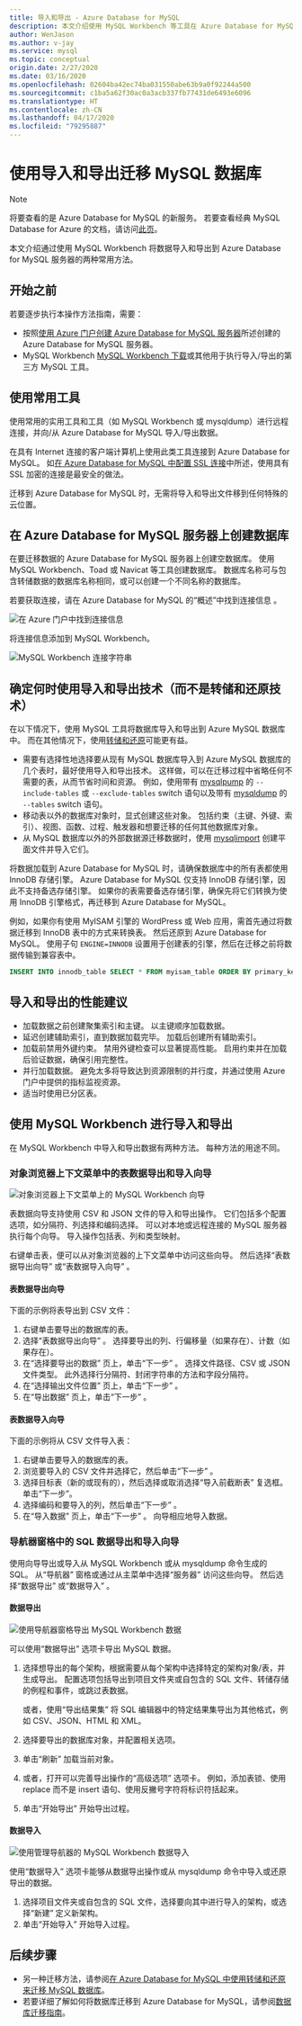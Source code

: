 ```yaml
---
title: 导入和导出 - Azure Database for MySQL
description: 本文介绍使用 MySQL Workbench 等工具在 Azure Database for MySQL 导入和导出数据库的常用方法。
author: WenJason
ms.author: v-jay
ms.service: mysql
ms.topic: conceptual
origin.date: 2/27/2020
ms.date: 03/16/2020
ms.openlocfilehash: 02604ba42ec74ba031550abe63b9a0f92244a500
ms.sourcegitcommit: c1ba5a62f30ac0a3acb337fb77431de6493e6096
ms.translationtype: HT
ms.contentlocale: zh-CN
ms.lasthandoff: 04/17/2020
ms.locfileid: "79295887"
---
```

# <a name="migrate-your-mysql-database-by-using-import-and-export"></a>使用导入和导出迁移 MySQL 数据库

> [!NOTE]
> 将要查看的是 Azure Database for MySQL 的新服务。 若要查看经典 MySQL Database for Azure 的文档，请访问[此页](https://docs.azure.cn/zh-cn/mysql-database-on-azure/)。

本文介绍通过使用 MySQL Workbench 将数据导入和导出到 Azure Database for MySQL 服务器的两种常用方法。 

## <a name="before-you-begin"></a>开始之前
若要逐步执行本操作方法指南，需要：
- 按照[使用 Azure 门户创建 Azure Database for MySQL 服务器](quickstart-create-mysql-server-database-using-azure-portal.md)所述创建的 Azure Database for MySQL 服务器。
- MySQL Workbench [MySQL Workbench 下载](https://dev.mysql.com/downloads/workbench/)或其他用于执行导入/导出的第三方 MySQL 工具。

## <a name="use-common-tools"></a>使用常用工具
使用常用的实用工具和工具（如 MySQL Workbench 或 mysqldump）进行远程连接，并向/从 Azure Database for MySQL 导入/导出数据。 

在具有 Internet 连接的客户端计算机上使用此类工具连接到 Azure Database for MySQL。 如[在 Azure Database for MySQL 中配置 SSL 连接](concepts-ssl-connection-security.md)中所述，使用具有 SSL 加密的连接是最安全的做法。

迁移到 Azure Database for MySQL 时，无需将导入和导出文件移到任何特殊的云位置。 

## <a name="create-a-database-on-the-azure-database-for-mysql-server"></a>在 Azure Database for MySQL 服务器上创建数据库
在要迁移数据的 Azure Database for MySQL 服务器上创建空数据库。 使用 MySQL Workbench、Toad 或 Navicat 等工具创建数据库。 数据库名称可与包含转储数据的数据库名称相同，或可以创建一个不同名称的数据库。

若要获取连接，请在 Azure Database for MySQL 的“概述”中找到连接信息  。

![在 Azure 门户中找到连接信息](./media/concepts-migrate-import-export/1_server-overview-name-login.png)

将连接信息添加到 MySQL Workbench。

![MySQL Workbench 连接字符串](./media/concepts-migrate-import-export/2_setup-new-connection.png)

## <a name="determine-when-to-use-import-and-export-techniques-instead-of-a-dump-and-restore"></a>确定何时使用导入和导出技术（而不是转储和还原技术）
在以下情况下，使用 MySQL 工具将数据库导入和导出到 Azure MySQL 数据库中。 而在其他情况下，使用[转储和还原](concepts-migrate-dump-restore.md)可能更有益。 

- 需要有选择性地选择要从现有 MySQL 数据库导入到 Azure MySQL 数据库的几个表时，最好使用导入和导出技术。  这样做，可以在迁移过程中省略任何不需要的表，从而节省时间和资源。 例如，使用带有 [mysqlpump](https://dev.mysql.com/doc/refman/5.7/en/mysqlpump.html#option_mysqlpump_include-tables) 的 `--include-tables` 或 `--exclude-tables` switch 语句以及带有 [mysqldump](https://dev.mysql.com/doc/refman/5.7/en/mysqldump.html#option_mysqldump_tables) 的 `--tables` switch 语句。
- 移动表以外的数据库对象时，显式创建这些对象。 包括约束（主键、外键、索引）、视图、函数、过程、触发器和想要迁移的任何其他数据库对象。
- 从 MySQL 数据库以外的外部数据源迁移数据时，使用 [mysqlimport](https://dev.mysql.com/doc/refman/5.7/en/mysqlimport.html) 创建平面文件并导入它们。

将数据加载到 Azure Database for MySQL 时，请确保数据库中的所有表都使用 InnoDB 存储引擎。 Azure Database for MySQL 仅支持 InnoDB 存储引擎，因此不支持备选存储引擎。 如果你的表需要备选存储引擎，确保先将它们转换为使用 InnoDB 引擎格式，再迁移到 Azure Database for MySQL。 

例如，如果你有使用 MyISAM 引擎的 WordPress 或 Web 应用，需首先通过将数据迁移到 InnoDB 表中的方式来转换表。 然后还原到 Azure Database for MySQL。 使用子句 `ENGINE=INNODB` 设置用于创建表的引擎，然后在迁移之前将数据传输到兼容表中。 

   ```sql
   INSERT INTO innodb_table SELECT * FROM myisam_table ORDER BY primary_key_columns
   ```

## <a name="performance-recommendations-for-import-and-export"></a>导入和导出的性能建议
-   加载数据之前创建聚集索引和主键。 以主键顺序加载数据。 
-   延迟创建辅助索引，直到数据加载完毕。 加载后创建所有辅助索引。 
-   加载前禁用外键约束。 禁用外键检查可以显著提高性能。 启用约束并在加载后验证数据，确保引用完整性。
-   并行加载数据。 避免太多将导致达到资源限制的并行度，并通过使用 Azure 门户中提供的指标监视资源。 
-   适当时使用已分区表。

## <a name="import-and-export-by-using-mysql-workbench"></a>使用 MySQL Workbench 进行导入和导出
在 MySQL Workbench 中导入和导出数据有两种方法。 每种方法的用途不同。 

### <a name="table-data-export-and-import-wizards-from-the-object-browsers-context-menu"></a>对象浏览器上下文菜单中的表数据导出和导入向导
![对象浏览器上下文菜单上的 MySQL Workbench 向导](./media/concepts-migrate-import-export/p1.png)

表数据向导支持使用 CSV 和 JSON 文件的导入和导出操作。 它们包括多个配置选项，如分隔符、列选择和编码选择。 可以对本地或远程连接的 MySQL 服务器执行每个向导。 导入操作包括表、列和类型映射。 

右键单击表，便可以从对象浏览器的上下文菜单中访问这些向导。 然后选择“表数据导出向导”  或“表数据导入向导”  。 

#### <a name="table-data-export-wizard"></a>表数据导出向导
下面的示例将表导出到 CSV 文件： 
1. 右键单击要导出的数据库的表。 
2. 选择“表数据导出向导”  。 选择要导出的列、行偏移量（如果存在）、计数（如果存在）。 
3. 在“选择要导出的数据”  页上，单击“下一步”  。 选择文件路径、CSV 或 JSON 文件类型。 此外选择行分隔符、封闭字符串的方法和字段分隔符。 
4. 在“选择输出文件位置”  页上，单击“下一步”  。 
5. 在“导出数据”  页上，单击“下一步”  。

#### <a name="table-data-import-wizard"></a>表数据导入向导
下面的示例将从 CSV 文件导入表：
1. 右键单击要导入的数据库的表。 
2. 浏览要导入的 CSV 文件并选择它，然后单击“下一步”  。 
3. 选择目标表（新的或现有的），然后选择或取消选择“导入前截断表”  复选框。 单击“下一步”。 
4. 选择编码和要导入的列，然后单击“下一步”  。 
5. 在“导入数据”  页上，单击“下一步”  。 向导相应地导入数据。

### <a name="sql-data-export-and-import-wizards-from-the-navigator-pane"></a>导航器窗格中的 SQL 数据导出和导入向导
使用向导导出或导入从 MySQL Workbench 或从 mysqldump 命令生成的 SQL。 从“导航器”  窗格或通过从主菜单中选择“服务器”  访问这些向导。 然后选择“数据导出”  或“数据导入”  。 

#### <a name="data-export"></a>数据导出
![使用导航器窗格导出 MySQL Workbench 数据](./media/concepts-migrate-import-export/p2.png)

可以使用“数据导出”  选项卡导出 MySQL 数据。 
1. 选择想导出的每个架构，根据需要从每个架构中选择特定的架构对象/表，并生成导出。 配置选项包括导出到项目文件夹或自包含的 SQL 文件、转储存储的例程和事件，或跳过表数据。 
 
   或者，使用“导出结果集”  将 SQL 编辑器中的特定结果集导出为其他格式，例如 CSV、JSON、HTML 和 XML。 
3. 选择要导出的数据库对象，并配置相关选项。
4. 单击“刷新”  加载当前对象。
5. 或者，打开可以完善导出操作的“高级选项”  选项卡。 例如，添加表锁、使用 replace 而不是 insert 语句、使用反撇号字符将标识符括起来。
6. 单击“开始导出”  开始导出过程。


#### <a name="data-import"></a>数据导入
![使用管理导航器的 MySQL Workbench 数据导入](./media/concepts-migrate-import-export/p3.png)

使用“数据导入”  选项卡能够从数据导出操作或从 mysqldump 命令中导入或还原导出的数据。 
1. 选择项目文件夹或自包含的 SQL 文件，选择要向其中进行导入的架构，或选择“新建”  定义新架构。 
2. 单击“开始导入”  开始导入过程。

## <a name="next-steps"></a>后续步骤
- 另一种迁移方法，请参阅[在 Azure Database for MySQL 中使用转储和还原来迁移 MySQL 数据库](concepts-migrate-dump-restore.md)。
- 若要详细了解如何将数据库迁移到 Azure Database for MySQL，请参阅[数据库迁移指南](https://aka.ms/datamigration)。 

